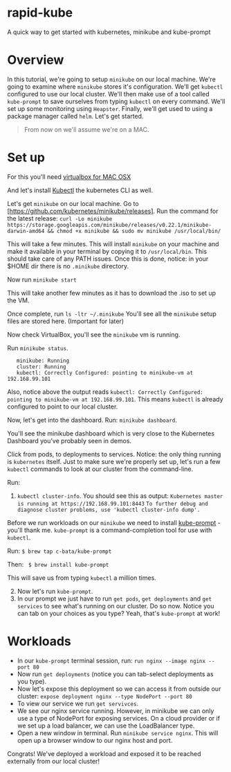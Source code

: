 # rapid-kube
A quick way to get started with kubernetes, minikube and kube-prompt

# Overview
In this tutorial, we're going to setup ```minikube``` on our local machine. We're going to examine where ```minikube``` stores it's configuration. We'll get `kubectl` configured to use our local cluster. We'll then make use of a tool called ```kube-prompt``` to save ourselves from typing ```kubectl``` on every command. We'll set up some monitoring using ```Heapster```. Finally, we'll get used to using a package manager called ```helm```. Let's get started. 
> From now on we'll assume we're on a MAC. 
# Set up
For this you'll need [virtualbox for MAC OSX](https://www.google.com/url?sa=t&rct=j&q=&esrc=s&source=web&cd=1&cad=rja&uact=8&ved=0ahUKEwi827GU-67WAhVUzWMKHdf2D-cQFggoMAA&url=https%3A%2F%2Fwww.virtualbox.org%2Fwiki%2FDownloads&usg=AFQjCNHg31Pp26-AJ-5fjqSw3azAsjfvpg)

And let's install [Kubectl](https://kubernetes.io/docs/tasks/tools/install-kubectl/#install-kubectl-binary-via-curl) the kubernetes CLI as well. 

Let's get ```minikube``` on our local machine. Go to [https://github.com/kubernetes/minikube/releases]. 
Run the command for the latest release:
 ```curl -Lo minikube https://storage.googleapis.com/minikube/releases/v0.22.1/minikube-darwin-amd64 && chmod +x minikube && sudo mv minikube /usr/local/bin/```

This will take a few minutes. This will install ```minikube``` on your machine and make it available in your terminal by copying it to ```/usr/local/bin```. This should take care of any PATH issues. 
Once this is done, notice: in your $HOME dir there is no ```.minikube``` directory. 

Now run ```minikube start```

This will take another few minutes as it has to download the .iso to set up the VM. 

Once complete, run ```ls -ltr ~/.minikube```
You'll see all the ```minikube``` setup files are stored here. (Important for later)

Now check VirtualBox, you'll see the ```minikube``` vm is running. 

Run ```minikube status```. 

```minikube status
   minikube: Running
   cluster: Running
   kubectl: Correctly Configured: pointing to minikube-vm at 192.168.99.101
```

Also, notice above the output reads `kubectl: Correctly Configured: pointing to minikube-vm at 192.168.99.101`. This means `kubectl` is already configured to point to our local cluster. 

Now, let's get into the dashboard. Run: ```minikube dashboard```. 

You'll see the minikube dashboard which is very close to the Kubernetes Dashboard you've probably seen in demos. 

Click from pods, to deployments to services. Notice: the only thing running is ```kubernetes``` itself. Just to make sure we're properly set up, let's run a few `kubectl` commands to look at our cluster from the command-line. 

Run:
1. `kubectl cluster-info`. You should see this as output: 
```Kubernetes master is running at https://192.168.99.101:8443```
```To further debug and diagnose cluster problems, use 'kubectl cluster-info dump'.```
   
Before we run workloads on our `minikube` we need to install [kube-prompt](https://github.com/c-bata/kube-prompt) - you'll thank me. `kube-prompt` is a command-completion tool for use with `kubectl`. 

Run: ```$ brew tap c-bata/kube-prompt```
   
   Then:
``` $ brew install kube-prompt```

This will save us from typing ```kubectl``` a million times. 

2. Now let's run `kube-prompt`. 
3. In our prompt we just have to run `get pods`, `get deployments` and `get services` to see what's running on our cluster. Do so now. 
Notice you can tab on your choices as you type? Yeah, that's `kube-prompt` at work!

# Workloads
* In our `kube-prompt` terminal session, run: `run nginx --image nginx --port 80`
* Now run `get deployments` (notice you can tab-select deployments as you type). 
* Now let's expose this deployment so we can access it from outside our cluster: `expose deployment nginx --type NodePort --port 80`
* To view our service we run `get servivces`. 
* We see our nginx service running. However, in minikube we can only use a type of NodePort for exposing services. On a cloud provider or if we set up a load balancer, we can use the LoadBalancer type. 
* Open a new window in terminal. Run `minikube service nginx`. This will open up a browser window to our nginx host and port. 

Congrats! We've deployed a workload and exposed it to be reached externally from our local cluster! 

